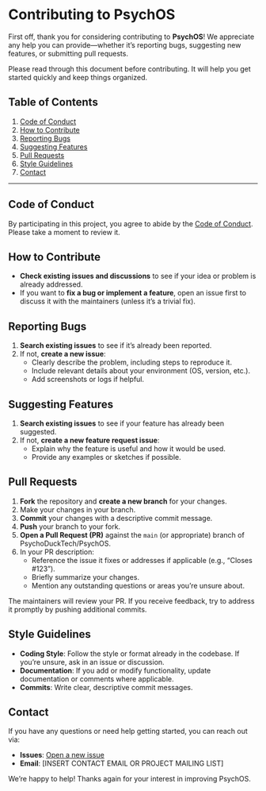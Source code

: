 # Contributing to PsychOS

First off, thank you for considering contributing to **PsychOS**! We appreciate
any help you can provide—whether it’s reporting bugs, suggesting new features, or
submitting pull requests.

Please read through this document before contributing. It will help you get
started quickly and keep things organized.

## Table of Contents

1. [Code of Conduct](#code-of-conduct)
2. [How to Contribute](#how-to-contribute)
3. [Reporting Bugs](#reporting-bugs)
4. [Suggesting Features](#suggesting-features)
5. [Pull Requests](#pull-requests)
6. [Style Guidelines](#style-guidelines)
7. [Contact](#contact)

---

## Code of Conduct

By participating in this project, you agree to abide by the
[Code of Conduct](./CODE_OF_CONDUCT.md). Please take a moment to review it.

## How to Contribute

- **Check existing issues and discussions** to see if your idea or problem is
  already addressed.
- If you want to **fix a bug or implement a feature**, open an issue first to
  discuss it with the maintainers (unless it’s a trivial fix).

## Reporting Bugs

1. **Search existing issues** to see if it’s already been reported.
2. If not, **create a new issue**:
   - Clearly describe the problem, including steps to reproduce it.
   - Include relevant details about your environment (OS, version, etc.).
   - Add screenshots or logs if helpful.

## Suggesting Features

1. **Search existing issues** to see if your feature has already been suggested.
2. If not, **create a new feature request issue**:
   - Explain why the feature is useful and how it would be used.
   - Provide any examples or sketches if possible.

## Pull Requests

1. **Fork** the repository and **create a new branch** for your changes.
2. Make your changes in your branch.
3. **Commit** your changes with a descriptive commit message.
4. **Push** your branch to your fork.
5. **Open a Pull Request (PR)** against the `main` (or appropriate) branch of
   PsychoDuckTech/PsychOS.
6. In your PR description:
   - Reference the issue it fixes or addresses if applicable (e.g., “Closes #123”).
   - Briefly summarize your changes.
   - Mention any outstanding questions or areas you’re unsure about.

The maintainers will review your PR. If you receive feedback, try to address it
promptly by pushing additional commits.

## Style Guidelines

- **Coding Style**: Follow the style or format already in the codebase. If you’re
  unsure, ask in an issue or discussion.
- **Documentation**: If you add or modify functionality, update documentation or
  comments where applicable.
- **Commits**: Write clear, descriptive commit messages.

## Contact

If you have any questions or need help getting started, you can reach out via:

- **Issues**: [Open a new issue](../../issues)  
- **Email**: [INSERT CONTACT EMAIL OR PROJECT MAILING LIST]  

We’re happy to help! Thanks again for your interest in improving PsychOS.
